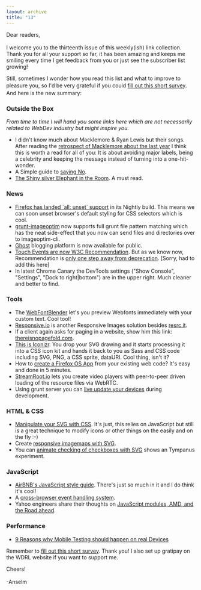 ```yaml
---
layout: archive
title: "13"
---
```


<p>Dear readers,<br><br>
I welcome you to the thirteenth issue of this weekly(ish) link collection. Thank you for all your support so far, it has been amazing and keeps me smiling every time I get feedback from you or just see the subscriber list growing!</p>

<p>Still, sometimes I wonder how you read this list and what to improve to pleasure you, so I'd be very grateful if you could <a href="https://docs.google.com/forms/d/1YhjGC_vngVFa72KsnKmhOIbdrmhd2VDZ_0omf3CrkYQ/viewform" style="line-height: 1.6em;">fill out this short survey</a>. And here is the new summary:</p>

<h3>Outside the Box</h3>
<p><em>From time to time I will hand you some links here which are not necessarily related to WebDev industry but might inspire you.</em></p>

<ul>
	<li>I didn't know much about Macklemore &amp; Ryan Lewis but their songs. After reading the <a href="http://macklemore.com/post/63746955005/the-heist-1-year-anniversary-a-look-back-on-the-year">retrospect of Macklemore about the last year</a> I think this is worth a read for all of you: It is about avoiding major labels, being a celebrity and keeping the message instead of turning into a one-hit-wonder.</li>
	<li>A Simple guide to <a href="https://medium.com/the-year-of-the-looking-glass/23ad80bdfbc">saying No</a>.</li>
	<li><a href="http://christianheilmann.com/2013/10/17/the-shiny-silver-elephant-in-the-room/">The Shiny silver Elephant in the Room</a>. A must read.</li>
</ul>

<h3>News</h3>

<ul>
	<li><a href="http://mcc.id.au/blog/2013/10/all-unset">Firefox has landed `all: unset` support</a> in its Nightly build. This means we can soon unset browser's default styling for CSS selectors which is cool.</li>
	<li><a href="https://github.com/JamieMason/grunt-imageoptim/blob/master/CHANGELOG.md">grunt-imageoptim</a> now supports full grunt file pattern matching which has the neat side-effect that you now can send files and directories over to imageoptim-cli.</li>
	<li><a href="http://blog.ghost.org/public-launch/">Ghost</a> blogging platform is now available for public.</li>
	<li><a href="http://www.w3.org/blog/news/archives/3309">Touch Events are now W3C Recommendation</a>. But as we know now, Recommendation is <a href="https://twitter.com/rodneyrehm/status/388954968893693952">only one step away from deprecation</a>. [Sorry, had to add this here]</li>
	<li>In latest Chrome Canary the DevTools settings ("Show Console", "Settings", "Dock to right|bottom") are in the upper right. Much cleaner and better to find.</li>
</ul>

<h3>Tools</h3>
<ul>
	<li>The <a href="http://andreasweis.com/webfontblender/">WebFontBlender</a> let's you preview Webfonts immediately with your custom text. Cool tool!</li>
	<li><a href="https://responsive.io/">Responsive.io</a> is another Responsive Images solution besides <a href="http://www.resrc.it/">resrc.it</a>.</li>
	<li>If a client again asks for paging in a website, show him this link: <a href="http://www.thereisnopagefold.com/">thereisnopagefold.com</a>.</li>
	<li><a href="http://iconizr.com/">This is Iconizr</a>. You drop your SVG drawing and it starts processing it into a CSS icon kit and hands it back to you as Sass and CSS code including SVG, PNG, a CSS sprite, dataURI. Cool thing, isn't it?</li>
	<li>How to <a href="http://davidwalsh.name/firefox-app">create a Firefox OS App</a> from your existing web code? It's easy and done in 5 minutes.</li>
	<li><a href="http://www.streamroot.io/">StreamRoot.io</a> lets you create video players with peer-to-peer driven loading of the resource files via WebRTC.</li>
	<li>Using grunt server you can <a href="http://blog.mattbailey.co/post/50337824984/grunt-synchronised-testing-between-browsers-devices">live update your devices</a> during development.</li>
</ul>

<h3>HTML &amp; CSS</h3>
<ul>
	<li><a href="http://webdesign.tutsplus.com/articles/general/manipulating-svg-icons-with-simple-css/">Manipulate your SVG with CSS</a>. It's just, this relies on JavaScript but still is a great technique to modify icons or other things on the easily and on the fly :-)</li>
	<li>Create <a href="http://demosthenes.info/blog/760/Create-A-Responsive-Imagemap-With-SVG">responsive imagemaps with SVG</a>.</li>
	<li>You can <a href="http://tympanus.net/Development/AnimatedCheckboxes/">animate checking of checkboxes with SVG</a> shows an Tympanus experiment.</li>
</ul>

<h3>JavaScript</h3>
<ul>
	<li><a href="https://github.com/airbnb/javascript">AirBNB's JavaScript style guide</a>. There's just so much in it and I do think it's cool!</li>
	<li>A <a href="https://gist.github.com/erikroyall/6618740">cross-browser event handling system</a>.</li>
	<li>Yahoo engineers share their thoughts on <a href="http://yahooeng.tumblr.com/post/62383009835/javascript-modules-amd-and-the-road-ahead">JavaScript modules, AMD, and the Road ahead</a>.</li>
</ul>

<h3>Performance</h3>
<ul>
	<li><a href="http://www.moboom.com/blog-post/9-reasons-why-mobile-testing-should-happen-on-real-devices/68be04f7-2fe1-9afd-0be4-525876b81665">9 Reasons why Mobile Testing should happen on real Devices</a></li>
</ul>

<p>Remember to <a href="https://docs.google.com/forms/d/1YhjGC_vngVFa72KsnKmhOIbdrmhd2VDZ_0omf3CrkYQ/viewform">fill out this short survey</a>. Thank you! I also set up gratipay on the WDRL website if you want to support me.</p>

<p>Cheers!<br><br>
	-Anselm</p>

